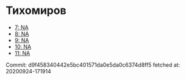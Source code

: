# Тихомиров
- [7: NA](7.md)
- [8: NA](8.md)
- [9: NA](9.md)
- [10: NA](10.md)
- [11: NA](11.md)

Commit: d9f458340442e5bc401571da0e5da0c6374d8ff5
 fetched at: 20200924-171914
